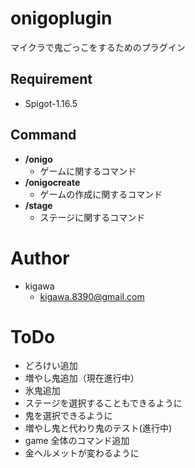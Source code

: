 # onigoplugin

マイクラで鬼ごっこをするためのプラグイン

## Requirement

* Spigot-1.16.5

## Command

- **/onigo**
    - ゲームに関するコマンド
- **/onigocreate**
    - ゲームの作成に関するコマンド
- **/stage**
    - ステージに関するコマンド

# Author

* kigawa
    * kigawa.8390@gmail.com

# ToDo

* どろけい追加
* 増やし鬼追加（現在進行中）
* 氷鬼追加
* ステージを選択することもできるように
* 鬼を選択できるように
* 増やし鬼と代わり鬼のテスト(進行中)
* game 全体のコマンド追加
* 金ヘルメットが変わるように